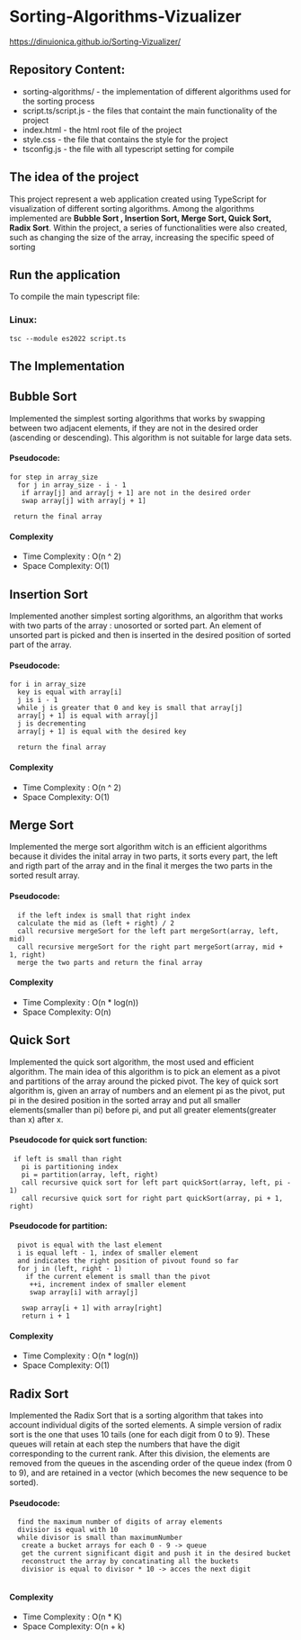# Sorting-Algorithms-Vizualizer

https://dinuionica.github.io/Sorting-Vizualizer/
##  Repository Content:

 - sorting-algorithms/    - the implementation of different algorithms used for the sorting process
 - script.ts/script.js    - the files that containt the main functionality of the project
 - index.html             - the html root file of the project
 - style.css              - the file that contains the style for the project
 - tsconfig.js            - the file with all typescript setting for compile

## The idea of the project

This project represent a web application created using TypeScript for visualization of different sorting algorithms. 
Among the algorithms implemented are **Bubble Sort , Insertion Sort, Merge Sort, Quick Sort, Radix Sort**. Within the project,
a series of functionalities were also created, such as changing the size of the array, increasing the specific speed of sorting
 
## Run the application

To compile the main typescript file:

### Linux: 
```
tsc --module es2022 script.ts
```
## The Implementation

## Bubble Sort
Implemented the simplest sorting algorithms that works by swapping between two adjacent elements, if they are not in the desired order (ascending or descending). This algorithm is not suitable for large data sets.
#### Pseudocode: 
```
for step in array_size
  for j in array_size - i - 1
   if array[j] and array[j + 1] are not in the desired order
   swap array[j] with array[j + 1]
  
 return the final array
```
#### Complexity
* Time Complexity : O(n ^ 2)
* Space Complexity: O(1)

## Insertion Sort
Implemented another simplest sorting algorithms, an algorithm that works with two parts of the array : unosorted or sorted part. An element of
unsorted part is picked and then is inserted in the desired position of sorted part of the array.

#### Pseudocode: 
```
for i in array_size
  key is equal with array[i]
  j is i - 1
  while j is greater that 0 and key is small that array[j]
  array[j + 1] is equal with array[j]
  j is decrementing
  array[j + 1] is equal with the desired key
  
  return the final array
```

#### Complexity
* Time Complexity : O(n ^ 2)
* Space Complexity: O(1)

## Merge Sort
Implemented the merge sort algorithm witch is an efficient algorithms because it divides the inital array in two parts, it sorts every part,
the left and rigth part of the array and in the final it merges the two parts in the sorted result array.

#### Pseudocode: 
```
  if the left index is small that right index
  calculate the mid as (left + right) / 2
  call recursive mergeSort for the left part mergeSort(array, left, mid)
  call recursive mergeSort for the right part mergeSort(array, mid + 1, right)
  merge the two parts and return the final array
```

#### Complexity
* Time Complexity : O(n * log(n))
* Space Complexity: O(n)


## Quick Sort
Implemented the quick sort algorithm, the most used and efficient algorithm. The main idea of this algorithm is to pick an element as a pivot and partitions of the array around the picked pivot. The key of quick sort algorithm is, given an array of numbers and an element pi as the pivot, put pi in the desired position in the sorted array and put all smaller elements(smaller than pi) before pi, and put all greater elements(greater than x) after x.

#### Pseudocode for quick sort function: 
```
 if left is small than right
   pi is partitioning index
   pi = partition(array, left, right)
   call recursive quick sort for left part quickSort(array, left, pi - 1)
   call recursive quick sort for right part quickSort(array, pi + 1, right)
```
#### Pseudocode for partition: 
```
  pivot is equal with the last element
  i is equal left - 1, index of smaller element
  and indicates the right position of pivout found so far
  for j in (left, right - 1)
    if the current element is small than the pivot
     ++i, increment index of smaller element
     swap array[i] with array[j]
   
   swap array[i + 1] with array[right]
   return i + 1
```

#### Complexity
* Time Complexity : O(n * log(n))
* Space Complexity: O(1)

## Radix Sort
Implemented the Radix Sort that is a sorting algorithm that takes into account individual digits of the sorted elements. A simple version of radix sort is the one that uses 10 tails (one for each digit from 0 to 9). These queues will retain at each step the numbers that have the digit corresponding to the current rank. After this division, the elements are removed from the queues in the ascending order of the queue index (from 0 to 9), and are retained in a vector (which becomes the new sequence to be sorted).

#### Pseudocode: 
```
  find the maximum number of digits of array elements
  divisior is equal with 10
  while divisor is small than maximumNumber
   create a bucket arrays for each 0 - 9 -> queue
   get the current significant digit and push it in the desired bucket
   reconstruct the array by concatinating all the buckets
   divisior is equal to divisor * 10 -> acces the next digit
  
```

#### Complexity
* Time Complexity : O(n * K)
* Space Complexity: O(n + k)


